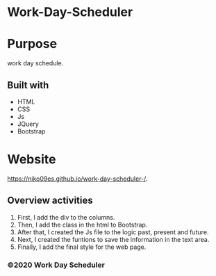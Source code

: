 # Work-Day-Scheduler

# Purpose
work day schedule.

## Built with 
* HTML
* CSS
* Js
* JQuery
* Bootstrap

# Website
https://niko09es.github.io/work-day-scheduler-/.

## Overview activities

1. First, I add the div to the columns.
2. Then, I add the class in the html to Bootstrap. 
3. After that, I created the Js file to the logic past, present and future.
4. Next, I created the funtions to save the information in the text area.
7. Finally, I add the final style for the web page.

### ©️2020 Work Day Scheduler
